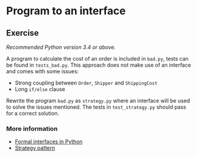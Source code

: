 # Program to an interface

## Exercise

*Recommended Python version 3.4 or above.*

A program to calculate the cost of an order is included in `bad.py`, tests can be found in `tests_bad.py`. This approach does
not make use of an interface and comes with some issues:
- Strong coupling between `Order`, `Shipper` and `ShippingCost`
- Long `if/else` clause

Rewrite the program `bad.py` as `strategy.py` where an interface will be used to solve the issues mentioned. The tests
in `test_strategy.py` should pass for a correct solution.

### More information

- [Formal interfaces in Python](https://github.com/CrossLangNV/python-for-java-devs/blob/master/session-01.md#formal-interfaces-abcs)
- [Strategy pattern](https://en.wikipedia.org/wiki/Strategy_pattern)
